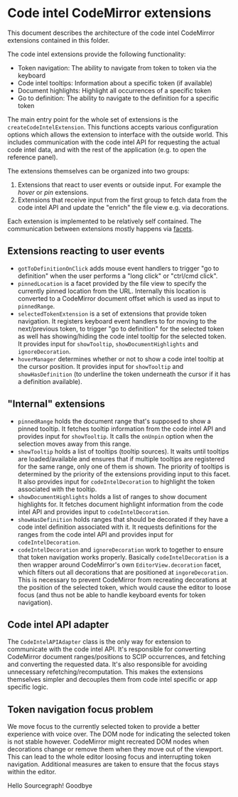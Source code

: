# Code intel CodeMirror extensions

This document describes the architecture of the code intel CodeMirror
extensions contained in this folder.

The code intel extensions provide the following functionality:

- Token navigation: The ability to navigate from token to token via the
  keyboard
- Code intel tooltips: Information about a specific token (if available)
- Document highlights: Highlight all occurrences of a specific token
- Go to definition: The ability to navigate to the definition for a specific
  token

The main entry point for the whole set of extensions is the
`createCodeIntelExtension`. This functions accepts various configuration
options which allows the extension to interface with the outside world. This
includes communication with the code intel API for requesting the actual code
intel data, and with the rest of the application (e.g. to open the reference
panel).

The extensions themselves can be organized into two groups:

1. Extensions that react to user events or outside input. For example the
   _hover_ or _pin_ extensions.
2. Extensions that receive input from the first group to fetch data from the
   code intel API and update the "enrich" the file view e.g. via decorations.

Each extension is implemented to be relatively self contained. The
communication between extensions mostly happens via [facets][1].

## Extensions reacting to user events

- `gotToDefinitionOnClick` adds mouse event handlers to trigger "go to
  definition" when the user performs a "long click" or "ctrl/cmd click".
- `pinnedLocation` is a facet provided by the file view to specify the
  currently pinned location from the URL. Internally this location is converted
  to a CodeMirror document offset which is used as input to `pinnedRange`.
- `selectedTokenExtension` is a set of extensions that provide token
  navigation. It registers keyboard event handlers to for moving to the
  next/previous token, to trigger "go to definition" for the selected token as
  well has showing/hiding the code intel tooltip for the selected token. It
  provides input for `showTooltip`, `showDocumentHighlights` and
  `ignoreDecoration`.
- `hoverManager` determines whether or not to show a code intel tooltip at the
  cursor position. It provides input for `showTooltip` and `showHasDefinition`
  (to underline the token underneath the cursor if it has a definition
  available).

## "Internal" extensions

- `pinnedRange` holds the document range that's supposed to show a pinned
  tooltip. It fetches tooltip information from the code intel API and
  provides input for `showTooltip`. It calls the `onUnpin` option when the
  selection moves away from this range.
- `showTooltip` holds a list of tooltips (tooltip sources). It waits until
  tooltips are loaded/available and ensures that if multiple tooltips are
  registered for the same range, only one of them is shown. The priority of
  tooltips is determined by the priority of the extensions providing input to
  this facet. It also provides input for `codeIntelDecoration` to highlight the
  token associated with the tooltip.
- `showDocumentHighlights` holds a list of ranges to show document highlights
  for. It fetches document highlight information from the code intel API and
  provides input to `codeIntelDecoration`.
- `showHasDefinition` holds ranges that should be decorated if they have a code
  intel definition associated with it. It requests definitions for the ranges
  from the code intel API and provides input for `codeIntelDecoration`.
- `codeIntelDecoration` and `ignoreDecoration` work to together to ensure that
  token navigation works properly. Basically `codeIntelDecoration` is a then
  wrapper around CodeMirror's own `EditorView.decoration` facet, which filters
  out all decorations that are positioned at `ingoreDecoration`. This is
  necessary to prevent CodeMirror from recreating decorations at the position
  of the selected token, which would cause the editor to loose focus (and
  thus not be able to handle keyboard events for token navigation).

## Code intel API adapter

The `CodeIntelAPIAdapter` class is the only way for extension to communicate
with the code intel API. It's responsible for converting CodeMirror
document ranges/positions to SCIP occurrences, and fetching and converting the
requested data. It's also responsible for avoiding unnecessary
refetching/recomputation. This makes the extensions themselves simpler and
decouples them from code intel specific or app specific logic.

## Token navigation focus problem

We move focus to the currently selected token to provide a better experience
with voice over. The DOM node for indicating the selected token is not stable
however. CodeMirror might recreated DOM nodes when decorations change or remove
them when they move out of the viewport. This can lead to the whole editor
loosing focus and interrupting token navigation. Additional measures are taken
to ensure that the focus stays within the editor.

[1]: https://codemirror.net/docs/guide/#facets
Hello Sourcegraph!
Goodbye
